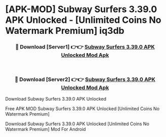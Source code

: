 # [APK-MOD] Subway Surfers 3.39.0 APK Unlocked - [Unlimited Coins No Watermark Premium] iq3db



<div align="center">
<h3>🔴 Download [Server1] 👉👉 <a href="https://momento.my/?title=Subway_Surfers_3.39.0_APK_Unlocked">Subway Surfers 3.39.0 APK Unlocked Mod Apk</a></h3><br>

<h3>🔴 Download [Server2] 👉👉 <a href="https://momento.my/?title=Subway_Surfers_3.39.0_APK_Unlocked">Subway Surfers 3.39.0 APK Unlocked Mod Apk</a></h3>
</div>



Download Subway Surfers 3.39.0 APK Unlocked 

Free APK MOD Subway Surfers 3.39.0 APK Unlocked [Unlimited Coins No Watermark Premium]

Download Subway Surfers 3.39.0 APK Unlocked [Unlimited Coins No Watermark Premium] Mod For Android
